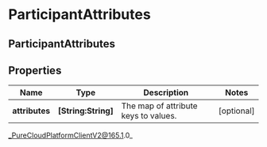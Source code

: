 # ParticipantAttributes

## ParticipantAttributes

## Properties

|Name | Type | Description | Notes|
|------------ | ------------- | ------------- | -------------|
| **attributes** | **[String:String]** | The map of attribute keys to values. | [optional] |



_PureCloudPlatformClientV2@165.1.0_
